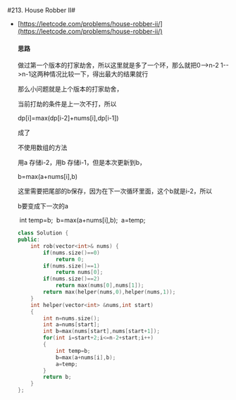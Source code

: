 #213. House Robber II#
- [https://leetcode.com/problems/house-robber-ii/](https://leetcode.com/problems/house-robber-ii/)

  ####	思路

  做过第一个版本的打家劫舍，所以这里就是多了一个环，那么就把0-->n-2 1-->n-1这两种情况比较一下，得出最大的结果就行

  那么小问题就是上个版本的打家劫舍，

  当前打劫的条件是上一次不打，所以

  dp[i]=max(dp[i-2]+nums[i],dp[i-1])

  成了

  不使用数组的方法

  用a 存储i-2，用b 存储i-1，但是本次更新到b，

  b=max(a+nums[i],b)

  这里需要把尾部的b保存，因为在下一次循环里面，这个b就是i-2，所以

  b要变成下一次的a

  ​	    int temp=b;
  ​            b=max(a+nums[i],b);
  ​            a=temp;

  ```c++
  class Solution {
  public:
      int rob(vector<int>& nums) {
          if(nums.size()==0)
              return 0;
          if(nums.size()==1)
              return nums[0];
          if(nums.size()==2)
              return max(nums[0],nums[1]);
          return max(helper(nums,0),helper(nums,1));
      }
      int helper(vector<int> &nums,int start)
      {
          int n=nums.size();
          int a=nums[start];
          int b=max(nums[start],nums[start+1]);
          for(int i=start+2;i<=n-2+start;i++)
          {
              int temp=b;
              b=max(a+nums[i],b);
              a=temp;
          }
          return b;
      }
  };
  
  ```
